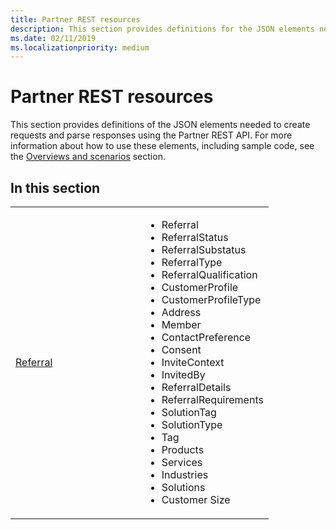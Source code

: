 ```yaml
---
title: Partner REST resources
description: This section provides definitions for the JSON elements needed to create requests and parse responses using the Partner REST API.
ms.date: 02/11/2019
ms.localizationpriority: medium
---
```


# Partner REST resources

This section provides definitions of the JSON elements needed to create requests and parse responses using the Partner REST API. For more information about how to use these elements, including sample code, see the [Overviews and scenarios](index.md) section.

## <span id="In_this_section"/><span id="in_this_section"/><span id="IN_THIS_SECTION"/>In this section

<table>
  <colgroup>
    <col style="width: 50%" />
    <col style="width: 50%" />
  </colgroup>
  <tbody>
    <tr>
      <td><a href="referral-resources.md">Referral</a></td>
      <td>
        <ul>
          <li>Referral</li>
          <li>ReferralStatus</li>
          <li>ReferralSubstatus</li>
          <li>ReferralType</li>
          <li>ReferralQualification</li>
          <li>CustomerProfile</li>
          <li>CustomerProfileType</li>
          <li>Address</li>
          <li>Member</li>
          <li>ContactPreference</li>
          <li>Consent</li>
          <li>InviteContext</li>
          <li>InvitedBy</li>
          <li>ReferralDetails</li>
          <li>ReferralRequirements</li>
          <li>SolutionTag</li>
          <li>SolutionType</li>
          <li>Tag</li>
          <li>Products</li>
          <li>Services</li>
          <li>Industries</li>
          <li>Solutions</li>
          <li>Customer Size</li>
        </ul>
      </td>
    </tr>
  </tbody>
</table>
